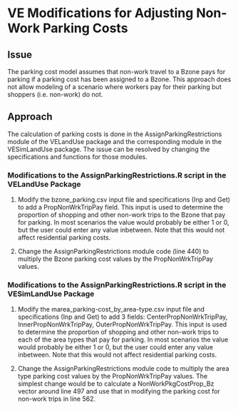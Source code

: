 # VE Modifications for Adjusting Non-Work Parking Costs

## Issue

The parking cost model assumes that non-work travel to a Bzone pays for parking if a parking cost has been assigned to a Bzone. This approach does not allow modeling of a scenario where workers pay for their parking but shoppers (i.e. non-work) do not.

## Approach

The calculation of parking costs is done in the AssignParkingRestrictions module of the VELandUse 
package and the corresponding module in the VESimLandUse package. The issue can be resolved by changing the specifications and functions for those modules.

### Modifications to the AssignParkingRestrictions.R script in the VELandUse Package

1. Modify the bzone_parking.csv input file and specifications (Inp and Get) to add a PropNonWrkTripPay field. This input is used to determine the proportion of shopping and other non-work trips to the Bzone that pay for parking. In most scenarios the value would probably be either 1 or 0, but the user could enter any value inbetween. Note that this would not affect residential parking costs.

2. Change the AssignParkingRestrictions module code (line 440) to multiply the Bzone parking cost values by the PropNonWrkTripPay values.

### Modifications to the AssignParkingRestrictions.R script in the VESimLandUse Package

1. Modify the marea_parking-cost_by_area-type.csv input file and specifications (Inp and Get) to add 3 fields: CenterPropNonWrkTripPay, InnerPropNonWrkTripPay, OuterPropNonWrkTripPay. This input is used to determine the proportion of shopping and other non-work trips to each of the area types that pay for parking. In most scenarios the value would probably be either 1 or 0, but the user could enter any value inbetween. Note that this would not affect residential parking costs.

2. Change the AssignParkingRestrictions module code to multiply the area type parking cost values by the PropNonWrkTripPay values. The simplest change would be to calculate a NonWorkPkgCostProp_Bz vector around line 497 and use that in modifying the parking cost for non-work trips in line 562.
